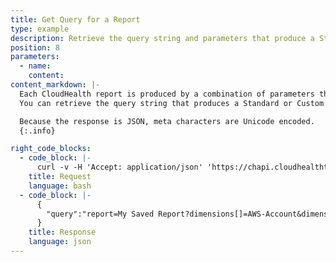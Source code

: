 ```yaml
---
title: Get Query for a Report
type: example
description: Retrieve the query string and parameters that produce a Standard or Custom OLAP report.
position: 8
parameters:
  - name:
    content:
content_markdown: |-
  Each CloudHealth report is produced by a combination of parameters that together compose a query string.
  You can retrieve the query string that produces a Standard or Custom report.

  Because the response is JSON, meta characters are Unicode encoded.
  {:.info}

right_code_blocks:
  - code_block: |-
      curl -v -H 'Accept: application/json' 'https://chapi.cloudhealthtech.com/olap_reports/custom/{report-id}?get_query=true&api_key=<your_api_key>'
    title: Request
    language: bash
  - code_block: |-
      {
        "query":"report=My Saved Report?dimensions[]=AWS-Account&dimensions[]=AWS-Service-Category&measures[]=cost&measures[]=cost_recurring&interval=monthly&filters[]=time:select:-1"
      }
    title: Response
    language: json
---
```

